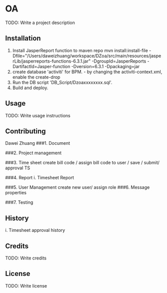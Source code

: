 
# OA
TODO: Write a project description
## Installation
1. Install JasperReport function to maven repo
mvn install:install-file -Dfile="/Users/daweizhuang/workspace/DZoa/src/main/resources/jasperLib/jasperreports-functions-6.3.1.jar" -DgroupId=JasperReports -DartifactId=Jasper-function -Dversion=6.3.1 -Dpackaging=jar
2. create database 'activiti' for BPM. - by changing the activiti-context.xml, enable the create-drop
3. Run the DB script 'DB_Script/Dzoaxxxxxxxx.sql'.
4. Build and deploy.

## Usage
TODO: Write usage instructions
## Contributing
Dawei Zhuang
###1. Document

###2. Project management

###3. Time sheet 
create bill code / assign bill code to user / save / submit/ approval TS

###4. Report
i. Timesheet Report

###5. User Management
create new user/ assign role
###6. Message properties

###7. Testing
    
## History
i. Timesheet approval history
## Credits
TODO: Write credits
## License
TODO: Write license
